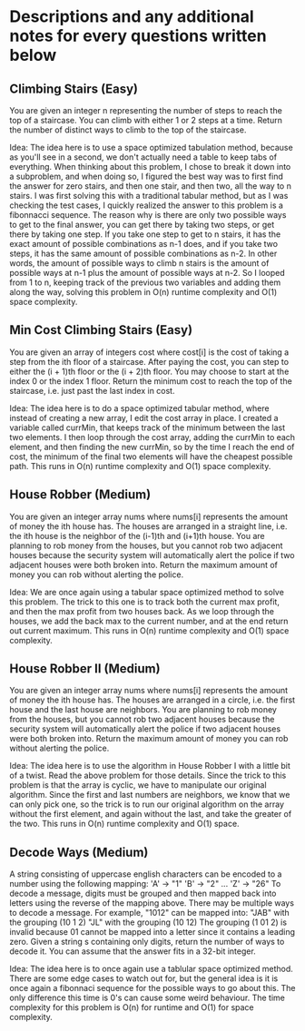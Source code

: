 # Descriptions and any additional notes for every questions written below

## Climbing Stairs (Easy)

You are given an integer n representing the number of steps to reach the top of a staircase. You can climb with either 1 or 2 steps at a time.
Return the number of distinct ways to climb to the top of the staircase.

Idea: The idea here is to use a space optimized tabulation method, because as you'll see in a second, we don't actually need a table to keep tabs of everything. When thinking about this problem, I chose to break it down into a subproblem, and when doing so, I figured the best way was to first find the answer for zero stairs, and then one stair, and then two, all the way to n stairs. I was first solving this with a traditional tabular method, but as I was checking the test cases, I quickly realized the answer to this problem is a fibonnacci sequence. The reason why is there are only two possible ways to get to the final answer, you can get there by taking two steps, or get there by taking one step. If you take one step to get to n stairs, it has the exact amount of possible combinations as n-1 does, and if you take two steps, it has the same amount of possible combinations as n-2. In other words, the amount of possible ways to climb n stairs is the amount of possible ways at n-1 plus the amount of possible ways at n-2. So I looped from 1 to n, keeping track of the previous two variables and adding them along the way, solving this problem in O(n) runtime complexity and O(1) space complexity.

## Min Cost Climbing Stairs (Easy)

You are given an array of integers cost where cost[i] is the cost of taking a step from the ith floor of a staircase. After paying the cost, you can step to either the (i + 1)th floor or the (i + 2)th floor.
You may choose to start at the index 0 or the index 1 floor.
Return the minimum cost to reach the top of the staircase, i.e. just past the last index in cost.

Idea: The idea here is to do a space optimized tabular method, where instead of creating a new array, I edit the cost array in place. I created a variable called currMin, that keeps track of the minimum between the last two elements. I then loop through the cost array, adding the currMin to each element, and then finding the new currMin, so by the time I reach the end of cost, the minimum of the final two elements will have the cheapest possible path. This runs in O(n) runtime complexity and O(1) space complexity.

## House Robber (Medium)

You are given an integer array nums where nums[i] represents the amount of money the ith house has. The houses are arranged in a straight line, i.e. the ith house is the neighbor of the (i-1)th and (i+1)th house.
You are planning to rob money from the houses, but you cannot rob two adjacent houses because the security system will automatically alert the police if two adjacent houses were both broken into.
Return the maximum amount of money you can rob without alerting the police.

Idea: We are once again using a tabular space optimized method to solve this problem. The trick to this one is to track both the current max profit, and then the max profit from two houses back. As we loop through the houses, we add the back max to the current number, and at the end return out current maximum. This runs in O(n) runtime complexity and O(1) space complexity.

## House Robber II (Medium)

You are given an integer array nums where nums[i] represents the amount of money the ith house has. The houses are arranged in a circle, i.e. the first house and the last house are neighbors.
You are planning to rob money from the houses, but you cannot rob two adjacent houses because the security system will automatically alert the police if two adjacent houses were both broken into.
Return the maximum amount of money you can rob without alerting the police.

Idea: The idea here is to use the algorithm in House Robber I with a little bit of a twist. Read the above problem for those details. Since the trick to this problem is that the array is cyclic, we have to manipulate our original algorithm. Since the first and last numbers are neighbors, we know that we can only pick one, so the trick is to run our original algorithm on the array without the first element, and again without the last, and take the greater of the two. This runs in O(n) runtime complexity and O(1) space.

## Decode Ways (Medium)

A string consisting of uppercase english characters can be encoded to a number using the following mapping:
'A' -> "1"
'B' -> "2"
...
'Z' -> "26"
To decode a message, digits must be grouped and then mapped back into letters using the reverse of the mapping above. There may be multiple ways to decode a message. For example, "1012" can be mapped into:
"JAB" with the grouping (10 1 2)
"JL" with the grouping (10 12)
The grouping (1 01 2) is invalid because 01 cannot be mapped into a letter since it contains a leading zero.
Given a string s containing only digits, return the number of ways to decode it. You can assume that the answer fits in a 32-bit integer.

Idea: The idea here is to once again use a tablular space optimized method. There are some edge cases to watch out for, but the general idea is it is once again a fibonnaci sequence for the possible ways to go about this. The only difference this time is 0's can cause some weird behaviour. The time complexity for this problem is O(n) for runtime and O(1) for space complexity. 
